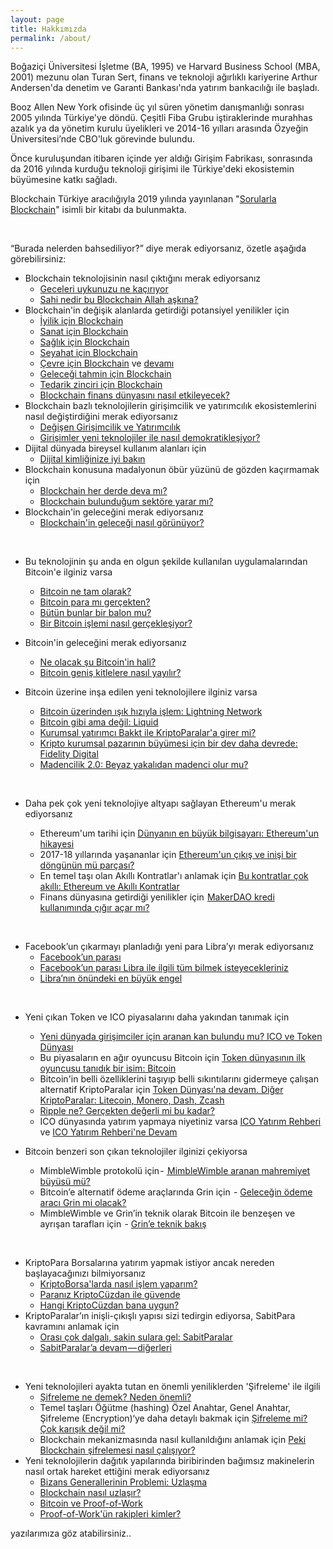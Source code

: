 ```yaml
---
layout: page
title: Hakkımızda
permalink: /about/
---
```


Boğaziçi Üniversitesi İşletme (BA, 1995) ve Harvard Business School (MBA, 2001) mezunu olan Turan Sert, finans ve teknoloji ağırlıklı kariyerine Arthur Andersen'da denetim ve Garanti Bankası'nda yatırım bankacılığı ile başladı.

Booz Allen New York ofisinde üç yıl süren yönetim danışmanlığı sonrası 2005 yılında Türkiye'ye döndü. Çeşitli Fiba Grubu iştiraklerinde murahhas azalık ya da yönetim kurulu üyelikleri ve 2014-16 yılları arasında Özyeğin Üniversitesi’nde CBO'luk görevinde bulundu.

Önce kuruluşundan itibaren içinde yer aldığı Girişim Fabrikası, sonrasında da 2016 yılında kurduğu teknoloji girişimi ile Türkiye'deki ekosistemin büyümesine katkı sağladı. 

Blockchain Türkiye aracılığıyla 2019 yılında yayınlanan "[Sorularla Blockchain](http://bit.ly/Sorularla_Blockchain)" isimli bir kitabı da bulunmakta. 

&nbsp;

“Burada nelerden bahsediliyor?” diye merak ediyorsanız, özetle aşağıda görebilirsiniz:

- Blockchain teknolojisinin nasıl çıktığını merak ediyorsanız
  - [Geceleri uykunuzu ne kaçırıyor](/genel/2018/03/01/Geceleri-uykunuzu-ne-kaciriyor.html)
  - [Sahi nedir bu Blockchain Allah aşkına?](/genel/2018/03/02/Sahi-nedir-bu-blockchain-allah-askina.html) 
- Blockchain'in değişik alanlarda getirdiği potansiyel yenilikler için
  - [İyilik için Blockchain](/genel/2018/03/29/Iyilik-icin-blockchain.html) 
  - [Sanat için Blockchain](/genel/2018/03/29/Iyilik-icin-blockchain.html) 
  - [Sağlık için Blockchain](/genel/2018/04/17/saglik-icin-blockchain.html) 
  - [Seyahat için Blockchain](/genel/2018/07/06/seyahat-icin-blockchain.html)
  - [Çevre için Blockchain](/genel/2018/11/16/cevre-icin-blockhain.html) ve [devamı](/genel/2018/11/17/cevre-icin-blockchaine-devam.html) 
  - [Geleceği tahmin için Blockchain](/genel/2018/07/13/gelecegi-tahmin-icin-blockchain.html) 
  - [Tedarik zinciri için Blockchain](/genel/2018/08/17/tedarik-zinciri-icin-blockchain.html)
  - [Blockchain finans dünyasını nasıl etkileyecek?](/genel/2019/02/14/Blockchain-finans-dunyasini-nasil-etkileyecek.html)
- Blockchain bazlı teknolojilerin girişimcilik ve yatırımcılık ekosistemlerini nasıl değiştirdiğini merak ediyorsanız
  - [Değişen Girişimcilik ve Yatırımcılık](/genel/2018/05/17/degisen-girisimcilik-ve-yatirimcilik.html)
  - [Girişimler yeni teknolojiler ile nasıl demokratikleşiyor?](/genel/2018/05/21/girisimler-yeni-teknolijler-ile-nasil-demokratiklesiyor.html)
- Dijital dünyada bireysel kullanım alanları için 
  - [Dijital kimliğinize iyi bakın](/genel/2019/03/01/dijital-kimliginize-iyi-bakin.html)
- Blockchain konusuna madalyonun öbür yüzünü de gözden kaçırmamak için 
  - [Blockchain her derde deva mı?](/genel/2018/08/03/blockchain-her-derde-deva-mi.html)
  - [Blockchain bulunduğum sektöre yarar mı?](/genel/2018/08/10/Blockchain-bulundugum-sektore-yarar-mi.html)
- Blockchain'in geleceğini merak ediyorsanız
  - [Blockchain'in geleceği nasıl görünüyor?](/genel/2019/04/30/blockchain-in-gelecegi-nasil-gorunuyor.html)
  
&nbsp;

- Bu teknolojinin şu anda en olgun şekilde kullanılan uygulamalarından Bitcoin'e ilginiz varsa
  - [Bitcoin ne tam olarak?](/genel/2018/03/13/Bitcoin-ne-tam-olarak.html)
  - [Bitcoin para mı gerçekten?](/genel/2018/03/22/Bitcoin-para-mi-gercekten.html)
  - [Bütün bunlar bir balon mu?](/genel/2018/03/05/Butun-bunlar-bir-balon-mu.html)
  - [Bir Bitcoin işlemi nasıl gerçekleşiyor?](/genel/2018/11/30/bitcoin-islemi-nasil-gerceklesiyor.html)
- Bitcoin'in geleceğini merak ediyorsanız 
  - [Ne olacak şu Bitcoin'in hali?](/genel/2018/12/07/ne-olacak-su-bitcoinin-hali.html)
  - [Bitcoin geniş kitlelere nasıl yayılır?](/genel/2018/12/14/Bitcoin-genis-kitlelere-nasil-yayilir.html)
- Bitcoin üzerine inşa edilen yeni teknolojilere ilginiz varsa 
  - [Bitcoin üzerinden ışık hızıyla işlem: Lightning Network](/genel/2018/12/20/bitcoin-uzerinde-isik-hiziyla-islem-Lightning-network.html)
  - [Bitcoin gibi ama değil: Liquid](/genel/2018/12/26/Bitcoin-gibi-ama-degil-Liquid.html)
  - [Kurumsal yatırımcı Bakkt ile KriptoParalar'a girer mi?](/genel/2019/01/04/kurumsal-yatirimci-bakkt-ile-kriptoparalara-girer-mi.html)
  - [Kripto kurumsal pazarının büyümesi için bir dev daha devrede: Fidelity Digital](/genel/2019/03/14/kripto-kurumsal-yatirim-pazarinin-buyumesi-icin-bir-dev-daha-devrede-Fidelity-Digital.html)
  - [Madencilik 2.0: Beyaz yakalıdan madenci olur mu?](/genel/2019/01/11/madencilik-2-0-beyaz-yakalidan-madenci-olur-mu.html)
  
  &nbsp;
- Daha pek çok yeni teknolojiye altyapı sağlayan Ethereum'u merak ediyorsanız
  - Ethereum'um tarihi için [Dünyanın en büyük bilgisayarı: Ethereum'un hikayesi](/genel/2018/06/14/dunyanin-en-buyuk-bilgisayari-ethereumun-hikayesi.html)
  - 2017-18 yıllarında yaşananlar için [Ethereum'un çıkış ve inişi bir döngünün mü parçası?](/genel/2019/01/18/Ethereumun-cikis-ve-inisi-bir-dongunun-mu-parcasi.html)
  - En temel taşı olan Akıllı Kontratlar'ı anlamak için [Bu kontratlar çok akıllı: Ethereum ve Akıllı Kontratlar](/genel/2018/06/29/bu-kontratlar-cok-akilli-ethereum-ve-akilli-kontratlar.html)
  - Finans dünyasına getirdiği yenilikler için  [MakerDAO kredi kullanımında çığır açar mı?](/genel/2019/02/15/MakerDAO-kredi-kullaniminda-cigir-acar-mi.html)

&nbsp;

- Facebook’un çıkarmayı planladığı yeni para Libra’yı merak ediyorsanız
  - [Facebook’un parası](/genel/2019/03/08/Facebookun-parasi.html)
  - [Facebook’un parası Libra ile ilgili tüm bilmek isteyecekleriniz](/genel/2019/07/03/facebookun-parasi-libra-ile-ilgili-tum-bilmek-isteyecekleriniz.html)
  - [Libra’nın önündeki en büyük engel](/genel/2019/08/05/libranin-onundeki-en-buyuk-engel.html)
  
&nbsp;

- Yeni çıkan Token ve ICO piyasalarını daha yakından tanımak için
  - [Yeni dünyada girişimciler için aranan kan bulundu mu? ICO ve Token Dünyası](/genel/2018/05/25/ico-ve-token-dunyasi.html)
  - Bu piyasaların en ağır oyuncusu Bitcoin için [Token dünyasının ilk oyuncusu tanıdık bir isim: Bitcoin](/genel/2018/06/01/token-dunyasinin-ilk-oyuncusu-tanidik-bir-isim-bitcoin.html)
  - Bitcoin'in belli özelliklerini taşıyıp belli sıkıntılarını gidermeye çalışan alternatif KriptoParalar için [Token Dünyası'na devam. Diğer KriptoParalar: Litecoin, Monero, Dash, Zcash](/genel/2018/06/07/token-dunyasina-devam-diger-kriptopalar-litecoin-monero-dash-zcash.html)
  - [Ripple ne? Gerçekten değerli mi bu kadar?](/genel/2018/09/28/ripple-ne-gercekten-degerli-mi-bu-kadar.html)
  - ICO dünyasında yatırım yapmaya niyetiniz varsa [ICO Yatırım Rehberi](/genel/2018/09/14/ico-yatirim-rehberi.html) ve [ICO Yatırım Rehberi'ne Devam](/genel/2018/09/21/ico-yatirim-rehberine-devam.html)
  
- Bitcoin benzeri son çıkan teknolojiler ilginizi çekiyorsa
  - MimbleWimble protokolü için - [ MimbleWimble aranan mahremiyet büyüsü mü?](/genel/2019/01/23/miblewimble-aranan-mahremiyet-buyusu-mu.html)
  - Bitcoin’e alternatif ödeme araçlarında Grin için  - [Geleceğin ödeme aracı Grin mi olacak?](/genel/2019/01/24/gelecegin-odeme-araci-grin-mi-olacak.html)
  - MimbleWimble ve Grin’in teknik olarak Bitcoin ile benzeşen ve ayrışan tarafları için  - [Grin’e teknik bakış](/genel/2019/01/25/Grine-teknik-bakis.html)

&nbsp;
  
- KriptoPara Borsalarına yatırım yapmak istiyor ancak nereden başlayacağınızı bilmiyorsanız 
  - [KriptoBorsa'larda nasıl işlem yaparım?](/genel/2018/10/04/kriptoborsalarda-nasil-islem-yaparim.html)
  - [Paranız KriptoCüzdan ile güvende](/genel/2018/10/11/KriptoParaniz-KriptoCuzdan-ile-guvende.html)
  - [Hangi KriptoCüzdan bana uygun?](/genel/2018/10/12/Hangi-KriptoCuzdan-bana-uygun.html)
- KriptoParalar’ın inişli-çıkışlı yapısı sizi tedirgin ediyorsa, SabitPara kavramını anlamak için 
  - [Orası çok dalgalı, sakin sulara gel: SabitParalar](/genel/2018/07/20/Orasi-cok-dalgali-sakin-sulara-gel-sabitparalar.html)
  - [SabitParalar’a devam — diğerleri](/genel/2018/07/27/sabitparalara-devam-digerleri.html)

&nbsp;
- Yeni teknolojileri ayakta tutan en önemli yeniliklerden 'Şifreleme' ile ilgili
  - [Şifreleme ne demek? Neden önemli?](/genel/2018/04/25/sifreleme-ne-demek-neden-onemli.html)
  - Temel taşları Öğütme (hashing) Özel Anahtar, Genel Anahtar, Şifreleme (Encryption)‘ye daha detaylı bakmak için [Şifreleme mi? Çok karışık değil mi?](/genel/2018/04/26/sifreleme-mi-cok-karisik-degil-mi.html)
  - Blockchain mekanizmasında nasıl kullanıldığını anlamak için [Peki Blockchain şifrelemesi nasıl çalışıyor?](/genel/2018/05/08/Peki-Blockchain-sifrelemesi-nasil-calisiyor.html) 
- Yeni teknolojilerin dağıtık yapılarında biribirinden bağımsız makinelerin nasıl ortak hareket ettiğini merak ediyorsanız
  - [Bizans Generallerinin Problemi: Uzlaşma](/genel/2018/08/31/bizans-generalinin-problemi-uzlasmak.html)
  - [Blockchain nasıl uzlaşır?](/genel/2018/09/07/Peki-blockchain-nasil-uzlasir.html)
  - [Bitcoin ve Proof-of-Work](/genel/2018/11/01/Bitcoin-uzlasmasi-proof-of-work.html)
  - [Proof-of-Work'ün rakipleri kimler?](/genel/2018/11/01/Proof-of-Workun-rakipleri-kimler.html)

yazılarımıza göz atabilirsiniz.. 
